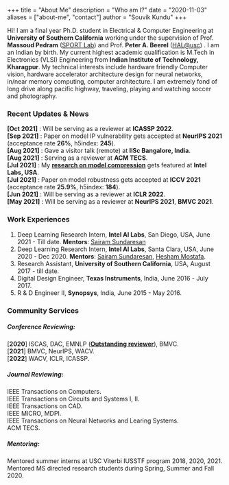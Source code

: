 +++
title = "About Me"
description = "Who am I?"
date = "2020-11-03"
aliases = ["about-me", "contact"]
author = "Souvik Kundu"
+++

Hi! I am a final year Ph.D. student in Electrical & Computer Engineering at **University of Southern California** working under the supervision of Prof. **Massoud Pedram** ([SPORT Lab](http://www.mpedram.com/)) and Prof.  **Peter A. Beerel** ([HAL@usc](https://hal.usc.edu/)) . I am an Indian by birth. My current highest academic qualification is M.Tech in Electronics (VLSI) Engineering from **Indian Institute of Technology, Kharagpur**. My technical interests include hardware friendly Computer vision, hardware accelerator architecture design for neural networks, in/near memory computing, computer  architecture. I am extremely fond of long drive along pacific highway, traveling, playing and watching soccer and photography. 


### Recent Updates & News
**[Oct 2021]**  : Will be serving as a reviewer at **ICASSP 2022**.\
**[Sep 2021]**  : Paper on model IP vulnerability gets accepted at **NeurIPS 2021** (acceptance rate **26%**, h5index: **245**).\
**[Aug 2021]**  : Gave a visitor talk (remote) at **IISc Bangalore, India**.\
**[Aug 2021]**  : Serving as a reviewer at **ACM TECS**.\
**[Jul 2021]**  : My **[research on model compression](https://www.linkedin.com/pulse/attentionlite-towards-efficient-self-attention-models-sundaresan/)** gets featured at **Intel Labs, USA**.\
**[Jul 2021]**  : Paper on model robustness gets accepted at **ICCV 2021** (acceptance rate **25.9%**, h5index: **184**).\
**[Jun 2021]**  : Will be serving as a reviewer at **ICLR 2022**.\
**[May 2021]**  : Will be serving as a reviewer at **NeurIPS 2021**, **BMVC 2021**.


### Work Experiences
1. Deep Learning Research Intern, **Intel AI Labs**, San Diego, USA,  June 2021 - Till date.
   **Mentors**: [Sairam Sundaresan](https://scholar.google.com/citations?hl=en&user=3H8HcioAAAAJ&view_op=list_works&sortby=pubdate)
2. Deep Learning Research Intern, **Intel AI Labs**, Santa Clara, USA,  June 2020 - Dec 2020.
   **Mentors**: [Sairam Sundaresan](https://scholar.google.com/citations?hl=en&user=3H8HcioAAAAJ&view_op=list_works&sortby=pubdate), [Hesham Mostafa](https://scholar.google.com/citations?user=gXuEJfsAAAAJ&hl=en&oi=ao).
3. Research Assistant, **University of Southern California**, USA,  August 2017 - till date.
4. Digital Design Engineer, **Texas Instruments**, India, June 2016 - July 2017.
5. R & D Engineer II, **Synopsys**, India, June 2015 - May 2016.

### Community Services

##### Conference Reviewing: 
[**2020**] ISCAS, DAC, EMNLP ([**Outstanding reviewer**](https://www.aclweb.org/anthology/2020.emnlp-main.0.pdf)), BMVC.\
[**2021**] BMVC, NeurIPS, WACV. \
[**2022**] WACV, ICLR, ICASSP.
##### Journal Reviewing:
IEEE Transactions on Computers.\
IEEE Transactions on Circuits and Systems I, II.\
IEEE Transactions on CAD.\
IEEE MICRO, MDPI.\
IEEE Transactions on Neural Networks and Learing Systems.\
ACM TECS.
##### Mentoring:
Mentored summer interns at USC Viterbi IUSSTF program 2018, 2020, 2021.
Mentored MS directed research students during Spring, Summer and Fall 2020.
